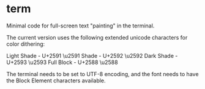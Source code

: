 # term
Minimal code for full-screen text "painting" in the terminal.

The current version uses the following extended unicode characters
for color dithering:

Light Shade	- U+2591 \u2591
Shade				- U+2592 \u2592
Dark Shade	- U+2593 \u2593
Full Block	- U+2588 \u2588

The terminal needs to be set to UTF-8 encoding, and the font needs to
have the Block Element characters available.


